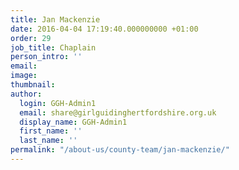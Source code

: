 ```yaml
---
title: Jan Mackenzie
date: 2016-04-04 17:19:40.000000000 +01:00
order: 29
job_title: Chaplain
person_intro: ''
email:
image:
thumbnail:
author:
  login: GGH-Admin1
  email: share@girlguidinghertfordshire.org.uk
  display_name: GGH-Admin1
  first_name: ''
  last_name: ''
permalink: "/about-us/county-team/jan-mackenzie/"
---
```


